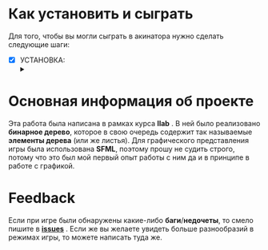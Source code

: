 # Как установить и сыграть
 Для того, чтобы вы могли сыграть в акинатора нужно сделать следующие шаги: 
 - [X] УСТАНОВКА: <details><summary></summary>
	- [X] 1) Скачать все содержимое [__папки__](https://github.com/Hollbrok/Akinator/tree/master/DOWNLOAD%20TO%20PLAY). Так же доступка [__ссылка__](https://drive.google.com/drive/folders/1uVD-hGzzuZk1l0gJ9whLjAOdM0LeLxW_?usp=sharing) на скачивание с гугл диска.
	- [X] 2) После скачивания у вас в папке должно быть примерно следующее __содержимое__:
			<img src="https://github.com/Hollbrok/Akinator/blob/master/example%20of%20dump/For%20README/new_package.png" width = 600>p
	- [X] 3) Вы можете увидить __exe__ файл: __PLAY GRAPHIC.exe__. Запустите его!
	
	- [X] 4) В появившемся окне будет интуитивно понятный __интерсфейс__:
			<img src="https://github.com/Hollbrok/Akinator/blob/master/example%20of%20dump/For%20README/Menu_of_akinator.png" width = 400>  
	
	- [X] 5) Нажав на соответственную кнопку __играть__ перед вами будут доступные режимы для игры: <details><summary></summary>
			<img src="https://github.com/Hollbrok/Akinator/blob/master/example%20of%20dump/For%20README/Regimes.png" width = 400>  
	
		- [X] 5.1) Режим __Угадайка__ -- это классический режим игры в акинатора, при котором вы загадываете предмет, а __акинатор__ пытается угадать при помощи различных вопросов, с вариантами ответа __да__/__нет__.<details><summary></summary>
			- [X] 5.1.1) А вам нужно просто честно отвечать на его __вопросы__:        
					<img src="https://github.com/Hollbrok/Akinator/blob/master/example%20of%20dump/For%20README/Regime_1.png" width = 400> 
			
			- [X] 5.1.2) Когда у __акинатора__ закончатся вопросы он выдаст свой вариант ответа. Если он угадал, то все круто, в противном случае он __попросит__ вас ввести __ваш предмет__ и некоторое его __свойство__. ВСЕ! После этого в его базе появится ваше слово и следующий раз он угадает его:        
					<img src="https://github.com/Hollbrok/Akinator/blob/master/example%20of%20dump/For%20README/Ask_user.png" width = 400>              
					<img src="https://github.com/Hollbrok/Akinator/blob/master/example%20of%20dump/For%20README/Ask_user_question.png" width = 400> 
			
			- [X] 5.1.3) В конце игры __котик__ поблагодарит тебя за игру )
				<img src="https://github.com/Hollbrok/Akinator/blob/master/example%20of%20dump/For%20README/Regime_1_end.png" width = 400>
	
		- [X] 5.2) __Дерево__ -- режим просмотра всей доступной акинатору __базы__: <details><summary></summary>
				<img src="https://github.com/Hollbrok/Akinator/blob/master/example%20of%20dump/For%20README/Regime_2.png" width = 800>    




# Основная информация об проекте

Эта работа была написана в рамках курса __Ilab__ . В ней было реализовано __бинарное дерево__, которое в свою очередь содержит так называемые __элементы дерева__ (или же листья). Для графического представления игры была использована __SFML__, поэтому прошу не судить строго, потому что это был мой первый опыт работы с ним да и в принципе в работе с графикой.

# Feedback
Если при игре были обнаружены какие-либо __баги__/__недочеты__, то смело пишите в [__issues__](https://github.com/Hollbrok/Akinator/issues) . Если же вы желаете увидеть больше разнообразий в режимах игры, то можете написать туда же.

